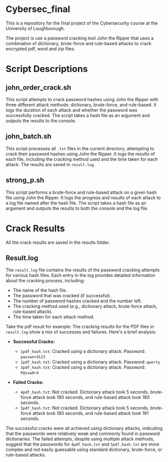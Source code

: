 # Cybersec_final

This is a repository for the final project of the Cybersecurity course at the University of Loughborough.

The project is use a password cracking tool John the Ripper that uses a combination of dictionary, brute-force and rule-based attacks to crack encrypted pdf, word and zip files.


# Script Descriptions

## john_order_crack.sh
This script attempts to crack password hashes using John the Ripper with three different attack methods: dictionary, brute-force, and rule-based. It logs the duration of each attack and whether the password was successfully cracked. The script takes a hash file as an argument and outputs the results to the console.

## john_batch.sh
This script processes all `.txt` files in the current directory, attempting to crack their password hashes using John the Ripper. It logs the results of each file, including the cracking method used and the time taken for each attack. The results are saved in `result.log`.

## strong_p.sh
This script performs a brute-force and rule-based attack on a given hash file using John the Ripper. It logs the progress and results of each attack to a log file named after the hash file. The script takes a hash file as an argument and outputs the results to both the console and the log file.

# Crack Results
All the crack results are saved in the results folder.

## Result.log 
The `result.log` file contains the results of the password cracking attempts for various hash files. Each entry in the log provides detailed information about the cracking process, including:

- The name of the hash file.
- The password that was cracked (if successful).
- The number of password hashes cracked and the number left.
- The cracking method used (e.g., dictionary attack, brute-force attack, rule-based attack).
- The time taken for each attack method.

Take the pdf result for example:
The cracking results for the PDF files in `result.log` show a mix of successes and failures. Here's a brief analysis:

- **Successful Cracks:**
  - `1pdf_hash.txt`: Cracked using a dictionary attack. Password: `password123`
  - `2pdf_hash.txt`: Cracked using a dictionary attack. Password: `qwerty`
  - `3pdf_hash.txt`: Cracked using a dictionary attack. Password: `P@ssw0rd`

- **Failed Cracks:**
  - `4pdf_hash.txt`: Not cracked. Dictionary attack took 5 seconds, brute-force attack took 180 seconds, and rule-based attack took 180 seconds.
  - `5pdf_hash.txt`: Not cracked. Dictionary attack took 5 seconds, brute-force attack took 180 seconds, and rule-based attack took 181 seconds.

The successful cracks were all achieved using dictionary attacks, indicating that the passwords were relatively weak and commonly found in password dictionaries. The failed attempts, despite using multiple attack methods, suggest that the passwords for `4pdf_hash.txt` and `5pdf_hash.txt` are more complex and not easily guessable using standard dictionary, brute-force, or rule-based attacks.


